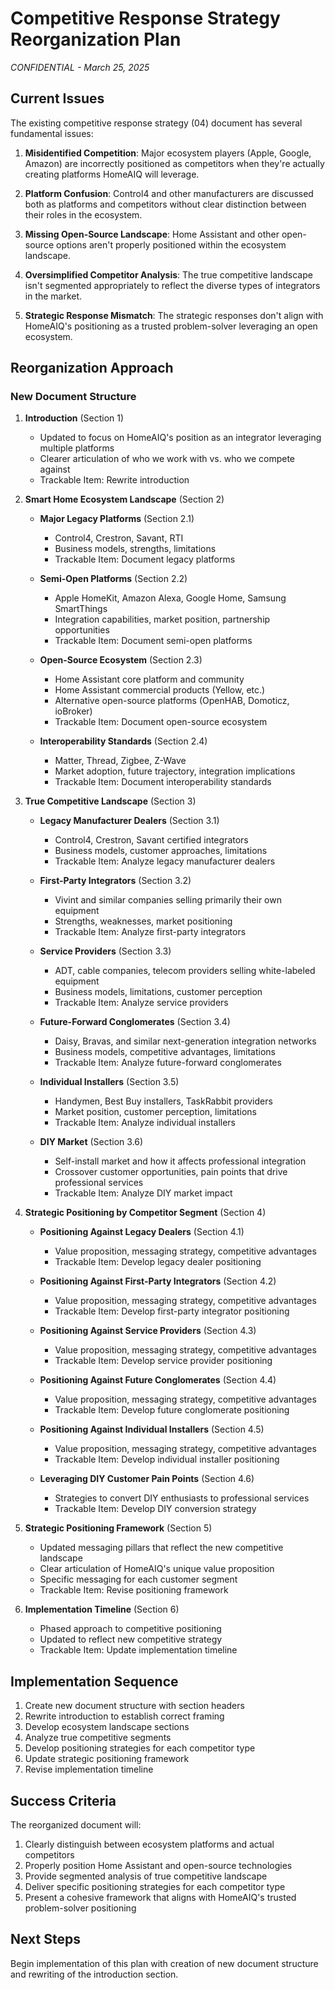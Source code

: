 # Competitive Response Strategy Reorganization Plan
*CONFIDENTIAL - March 25, 2025*

## Current Issues

The existing competitive response strategy (04) document has several fundamental issues:

1. **Misidentified Competition**: Major ecosystem players (Apple, Google, Amazon) are incorrectly positioned as competitors when they're actually creating platforms HomeAIQ will leverage.

2. **Platform Confusion**: Control4 and other manufacturers are discussed both as platforms and competitors without clear distinction between their roles in the ecosystem.

3. **Missing Open-Source Landscape**: Home Assistant and other open-source options aren't properly positioned within the ecosystem landscape.

4. **Oversimplified Competitor Analysis**: The true competitive landscape isn't segmented appropriately to reflect the diverse types of integrators in the market.

5. **Strategic Response Mismatch**: The strategic responses don't align with HomeAIQ's positioning as a trusted problem-solver leveraging an open ecosystem.

## Reorganization Approach

### New Document Structure

1. **Introduction** (Section 1)
   - Updated to focus on HomeAIQ's position as an integrator leveraging multiple platforms
   - Clearer articulation of who we work with vs. who we compete against
   - Trackable Item: Rewrite introduction

2. **Smart Home Ecosystem Landscape** (Section 2)
   - **Major Legacy Platforms** (Section 2.1)
     - Control4, Crestron, Savant, RTI
     - Business models, strengths, limitations
     - Trackable Item: Document legacy platforms
   
   - **Semi-Open Platforms** (Section 2.2)
     - Apple HomeKit, Amazon Alexa, Google Home, Samsung SmartThings
     - Integration capabilities, market position, partnership opportunities
     - Trackable Item: Document semi-open platforms
   
   - **Open-Source Ecosystem** (Section 2.3)
     - Home Assistant core platform and community
     - Home Assistant commercial products (Yellow, etc.)
     - Alternative open-source platforms (OpenHAB, Domoticz, ioBroker)
     - Trackable Item: Document open-source ecosystem
   
   - **Interoperability Standards** (Section 2.4)
     - Matter, Thread, Zigbee, Z-Wave
     - Market adoption, future trajectory, integration implications
     - Trackable Item: Document interoperability standards

3. **True Competitive Landscape** (Section 3)
   - **Legacy Manufacturer Dealers** (Section 3.1)
     - Control4, Crestron, Savant certified integrators
     - Business models, customer approaches, limitations
     - Trackable Item: Analyze legacy manufacturer dealers
   
   - **First-Party Integrators** (Section 3.2)
     - Vivint and similar companies selling primarily their own equipment
     - Strengths, weaknesses, market positioning
     - Trackable Item: Analyze first-party integrators
   
   - **Service Providers** (Section 3.3)
     - ADT, cable companies, telecom providers selling white-labeled equipment
     - Business models, limitations, customer perception
     - Trackable Item: Analyze service providers
   
   - **Future-Forward Conglomerates** (Section 3.4)
     - Daisy, Bravas, and similar next-generation integration networks
     - Business models, competitive advantages, limitations
     - Trackable Item: Analyze future-forward conglomerates
   
   - **Individual Installers** (Section 3.5)
     - Handymen, Best Buy installers, TaskRabbit providers
     - Market position, customer perception, limitations
     - Trackable Item: Analyze individual installers
   
   - **DIY Market** (Section 3.6)
     - Self-install market and how it affects professional integration
     - Crossover customer opportunities, pain points that drive professional services
     - Trackable Item: Analyze DIY market impact

4. **Strategic Positioning by Competitor Segment** (Section 4)
   - **Positioning Against Legacy Dealers** (Section 4.1)
     - Value proposition, messaging strategy, competitive advantages
     - Trackable Item: Develop legacy dealer positioning
   
   - **Positioning Against First-Party Integrators** (Section 4.2)
     - Value proposition, messaging strategy, competitive advantages  
     - Trackable Item: Develop first-party integrator positioning
   
   - **Positioning Against Service Providers** (Section 4.3)
     - Value proposition, messaging strategy, competitive advantages
     - Trackable Item: Develop service provider positioning
   
   - **Positioning Against Future Conglomerates** (Section 4.4)
     - Value proposition, messaging strategy, competitive advantages
     - Trackable Item: Develop future conglomerate positioning
   
   - **Positioning Against Individual Installers** (Section 4.5)
     - Value proposition, messaging strategy, competitive advantages
     - Trackable Item: Develop individual installer positioning
   
   - **Leveraging DIY Customer Pain Points** (Section 4.6)
     - Strategies to convert DIY enthusiasts to professional services
     - Trackable Item: Develop DIY conversion strategy

5. **Strategic Positioning Framework** (Section 5)
   - Updated messaging pillars that reflect the new competitive landscape
   - Clear articulation of HomeAIQ's unique value proposition
   - Specific messaging for each customer segment
   - Trackable Item: Revise positioning framework

6. **Implementation Timeline** (Section 6)
   - Phased approach to competitive positioning
   - Updated to reflect new competitive strategy
   - Trackable Item: Update implementation timeline

## Implementation Sequence

1. Create new document structure with section headers
2. Rewrite introduction to establish correct framing
3. Develop ecosystem landscape sections
4. Analyze true competitive segments
5. Develop positioning strategies for each competitor type
6. Update strategic positioning framework
7. Revise implementation timeline

## Success Criteria

The reorganized document will:
1. Clearly distinguish between ecosystem platforms and actual competitors
2. Properly position Home Assistant and open-source technologies
3. Provide segmented analysis of true competitive landscape
4. Deliver specific positioning strategies for each competitor type
5. Present a cohesive framework that aligns with HomeAIQ's trusted problem-solver positioning

## Next Steps

Begin implementation of this plan with creation of new document structure and rewriting of the introduction section.
